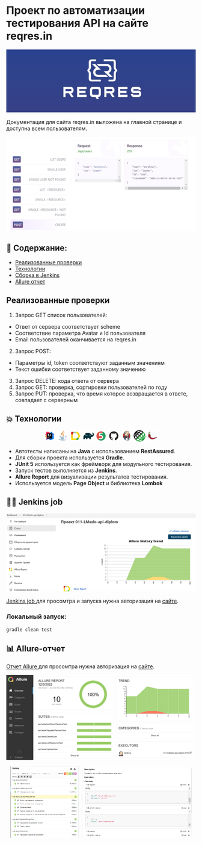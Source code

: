 # Проект по автоматизации тестирования API на сайте reqres.in
<p align="center">
<a href="https://reqres.in/"><img src="images/screen/logoReqres2.jpg" alt="reqres.in"/></a>
</p>

Документация для сайта reqres.in выложена на главной странице и доступна всем пользователям.
<p align="center">
<img src="images/screen/apiDocs2.PNG" alt="apiDocs"/>
</p>



## :memo: Содержание:
- [Реализованные проверки](#Реализованные-проверки)
- [Технологии](#boom-Технологии)
- [Сборка в Jenkins](#man_cook-Jenkins-job)
- [Allure отчет](#bar_chart-Allure-отчет)

## Реализованные проверки
1. Запрос GET список пользователей:
+ Ответ от сервера соответствует scheme
+ Соответствие параметра Avatar и Id пользователя 
+ Email пользователей оканчивается на reqres.in

2. Запрос POST:
+ Параметры id, token соответствуют заданным значениям 
+ Текст ошибки соответствует заданному значению

3. Запрос DELETE: кода ответа от сервера
4. Запрос GET: проверка, сортировки пользователей по году
5. Запрос PUT: проверка, что время которое возвращается в ответе, совпадает с серверным

## :boom: Технологии
<p align="center">
<img width="6%" title="Idea" src="images/logo/Idea.svg">
<img width="6%" title="Java" src="images/logo/Java.svg">
<img width="6%" title="Allure Report" src="images/logo/Allure.svg">
<img width="6%" title="Gradle" src="images/logo/Gradle.svg">
<img width="6%" title="JUnit5" src="images/logo/Junit5.svg">
<img width="6%" title="GitHub" src="images/logo/GitHub.svg">
<img width="6%" title="Jenkins" src="images/logo/Jenkins.svg">
<img width="6%" title="REST Assured" src="images/logo/logo-transparent.png">
<img width="6%" title="Lombok" src="images/logo/lombok.svg">
</p>


- Автотесты написаны на **Java** с использованием  **RestAssured**.
- Для сборки проекта используется **Gradle**.
- **JUnit 5** используется как фреймворк для модульного тестирования.
- Запуск тестов выполняется из **Jenkins**.
- **Allure Report** для визуализации результатов тестирования.
- Используется модель **Page Object** и библиотека **Lombok**



## :man_cook: Jenkins job
<a href="https://jenkins.autotests.cloud/job/011-LMaslo-api-diplom/"><img src="images/screen/jenkins3.PNG" alt="Jenkins"/></a>
</p>


<a target="_blank" href="https://jenkins.autotests.cloud/job/011-LMaslo-api-diplom/">Jenkins job </a> для просомтра и запуска нужна авторизация на <a target="_blank" href="https://jenkins.autotests.cloud/">сайте</a>.
<p align="center"> 


###  Локальный запуск:
```
gradle clean test
```

## :bar_chart: Allure-отчет
<a target="_blank" href="https://jenkins.autotests.cloud/job/011-LMaslo-api-diplom/10/allure/">Отчет Allure </a> для просомтра нужна авторизация на <a target="_blank" href="https://jenkins.autotests.cloud/">сайте</a>.

 <p align="center">
<a href="https://jenkins.autotests.cloud/job/011-LMaslo-api-diplom/10/allure/"><img src="images/screen/allure3.PNG" alt="Allure"/></a>
  </p>
  
  <p align="center">
<img width="37%" title="Test_list" src="images/screen/allureTestList.PNG">
<img width="58%" title="Example_Test_case" src="images/screen/allure3TestCase.PNG">
</p>
  
  
 




